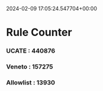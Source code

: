 2024-02-09 17:05:24.547704+00:00
# Rule Counter 
 ### UCATE : 440876

 ### Veneto : 157275

 ### Allowlist : 13930